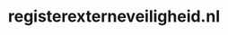 ---
layout: post
title:  "registerexterneveiligheid.nl"
internal_url:  "/dutchgov/registerexterneveiligheid.nl.html"
categories: dutchgov
---